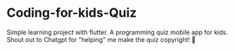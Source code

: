 # Coding-for-kids-Quiz
Simple learning project with flutter. A programming quiz mobile app for kids. Shout out to Chatgpt for "helping" me make the quiz copyright! 🎊
